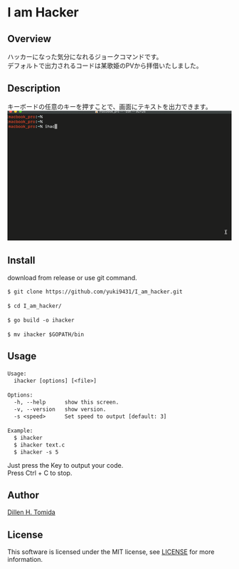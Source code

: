 I am Hacker
====
## Overview
ハッカーになった気分になれるジョークコマンドです。  
デフォルトで出力されるコードは某歌姫のPVから拝借いたしました。

## Description
キーボードの任意のキーを押すことで、画面にテキストを出力できます。
![Demo](https://github.com/yuki9431/Demo/blob/master/ihacker/ihacker_demo.gif?raw=true)

## Install
download from release or use git command.

```bash:#
$ git clone https://github.com/yuki9431/I_am_hacker.git

$ cd I_am_hacker/

$ go build -o ihacker

$ mv ihacker $GOPATH/bin
```

## Usage
```
Usage:
  ihacker [options] [<file>]

Options:
  -h, --help      show this screen.
  -v, --version   show version.
  -s <speed>      Set speed to output [default: 3]

Example:
  $ ihacker 
  $ ihacker text.c
  $ ihacker -s 5
```
Just press the Key to output your code.  
Press Ctrl + C to stop.

## Author
[Dillen H. Tomida](https://twitter.com/t0mihir0)

## License
This software is licensed under the MIT license, see [LICENSE](./LICENSE) for more information.
